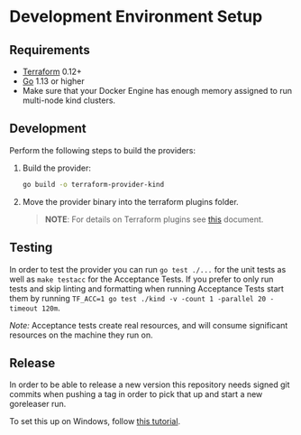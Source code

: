 # Development Environment Setup

## Requirements

- [Terraform](https://www.terraform.io/downloads.html) 0.12+
- [Go](https://golang.org/doc/install) 1.13 or higher
- Make sure that your Docker Engine has enough memory assigned to run multi-node kind clusters.

## Development

Perform the following steps to build the providers:

1. Build the provider:
    ```bash
    go build -o terraform-provider-kind
    ```
2. Move the provider binary into the terraform plugins folder.

    >**NOTE**: For details on Terraform plugins see [this](https://www.terraform.io/docs/plugins/basics.html#installing-plugins) document.

## Testing

In order to test the provider you can run `go test ./...` for the unit tests as well as `make testacc` for the Acceptance Tests. If you prefer to only run tests and skip linting and formatting when running Acceptance Tests start them by running `TF_ACC=1 go test ./kind -v -count 1 -parallel 20 -timeout 120m`.

*Note:* Acceptance tests create real resources, and will consume significant resources on the machine they run on.

## Release

In order to be able to release a new version this repository needs signed git commits when pushing a tag in order to pick that up and start a new goreleaser run.

To set this up on Windows, follow [this tutorial](https://tau.gr/posts/2018-06-29-how-to-set-up-signing-commits-with-git/).